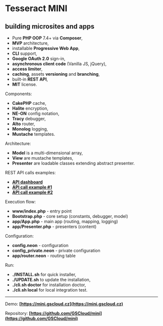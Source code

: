Tesseract MINI
==============

building microsites and apps
----------------------------

* Pure **PHP OOP** 7.4+ via **Composer**,
* **MVP** architecture,
* installable **Progressive Web App**,
* **CLI** support,
* **Google OAuth 2.0** sign-in,
* **asynchronous client code** (Vanilla JS, jQuery),
* **access limiter**,
* **caching**, assets **versioning** and **branching**,
* built-in **REST API**,
* **MIT** license.

Components:

* **CakePHP** cache,
* **Halite** encryption,
* **NE-ON** config notation,
* **Tracy** debugger,
* **Alto** router,
* **Monolog** logging,
* **Mustache** templates.

Architecture:

* **Model** is a multi-dimensional array,
* **View** are mustache templates,
* **Presenter** are loadable classes extending abstract presenter.

REST API calls examples:

* **[API dashboard](/api)**
* **[API call example #1](/api/v1/GetCall1)**
* **[API call example #2](/api/v1/GetCall2/someparameter)**

Execution flow:

* **www/index.php** - entry point
* **Bootstrap.php** - core setup (constants, debugger, model)
* **app/App.php** - main app (routing, mapping, logging)
* **app/Presenter.php** - presenters (content)

Configuration:

* **config.neon** - configuration
* **config_private.neon** - private configuration
* **app/router.neon** - routing table

Run:

* **./INSTALL.sh** for quick installer,
* **./UPDATE.sh** to update the installation,
* **./cli.sh doctor** for installation doctor,
* **./cli.sh local** for local integration test.

---

Demo: **[https://mini.gscloud.cz](https://mini.gscloud.cz)**

Repository:  **[https://github.com/GSCloud/mini](https://github.com/GSCloud/mini)**
